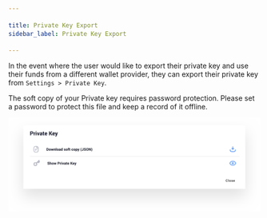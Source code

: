 ```yaml
---

title: Private Key Export
sidebar_label: Private Key Export

---
```


In the event where the user would like to export their private key and use their funds from a different wallet provider, they can export their private key from `Settings > Private Key`.

The soft copy of your Private key requires password protection. Please set a password to protect this file and keep a record of it offline.

![Export private key](../../../static/assets/privatekeyexport.png)

